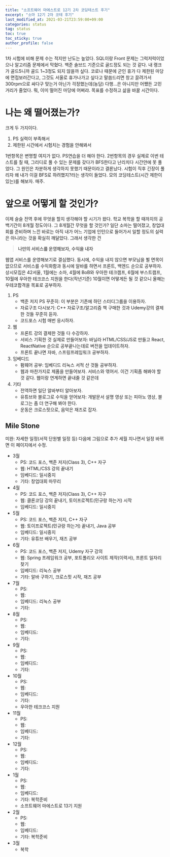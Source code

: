 ```yaml
---
title: "소프트웨어 마에스트로 12기 2차 코딩테스트 후기"
excerpt: "소마 12기 2차 코테 후기"
last_modified_at: 2021-03-21T23:59:00+09:00
categories: status
tag: status
toc: true
toc_sticky: true
author_profile: false
---
```


1차 시험에 비해 문제 수는 적지만 난도는 높았다. SQL이랑 Front 문제는 그럭저럭이었으나 알고리즘 문제에서 막혔다. 백준 솔브드 기준으로 골드정도 되는 것 같다. 내 랭크가 골드5니까 골드 1~3정도 되지 않을까 싶다.
코로나 때문에 군인 휴가 다 제한된 마당에 면접보러간다고, 그것도 서울로 휴가나가고 싶다고 말씀드리면 창고 끌려가서 300rpm으로 싸다구 맞는거 아닌가 걱정했는데(농담) 다행...은 아니지만 어쨌든 고민거리가 줄었다.
뭐, 이미 떨어진 마당에 어쩌랴. 목표를 수정하고 삶을 바꿀 시간이다.

# 나는 왜 떨어졌는가?

크게 두 가지이다.

1. PS 실력이 부족해서
2. 제한된 시간에서 시험치는 경험을 안해봐서

1번항목은 변명할 여지가 없다. PS연습을 더 해야 한다. 2번항목의 경우 실제로 이번 테스트를 칠 때, 그리디로 풀 수 있는 문제를 갖다가 BFS한다고 난리치다 시간안에 못 풀었다. 그 원인은 차분하게 생각하지 못했기 때문이라고 결론났다. 시험이 직후 긴장이 풀리자 왜 내가 이걸 BFS로 하려했지?라는 생각이 들었다. 모의 코딩테스트(시간 제한이 있는)를 해보자. 매주.

# 앞으로 어떻게 할 것인가?

이제 슬슬 전역 후에 무엇을 할지 생각해야 할 시기가 왔다. 학교 복학을 할 때까지의 공백기간이 8개월 정도이다. 그 8개월간 무엇을 할 것인가?
일단 소마는 떨어졌고, 창업대회를 준비하며 느낀 바로는 아직 내가 어느 기업에 인턴으로 들어가서 일할 정도의 실력은 아니라는 것을 확실히 깨달았다.
그래서 생각한 건

> **나만의 서비스를 운영해보자, 수익을 내자**

웹앱 서비스를 운영해보기로 결심했다. 동시에, 수익을 내지 않으면 부모님을 뵐 면목이 없으므로 서비스를 수익화함과 동시에 알바를 하면서 프론트, 백엔드 순으로 공부하자.
상시모집은 42서울, 1월에는 소마, 4월에 BoB와 우아한 테크캠프, 6월에 부스트캠프, 10월에 우아한 테크코스 지원을 한다(작년기준)
10월이면 어떻게든 될 것 같으니 올해는 우테코합격을 목표로 공부하자.

1. PS
	* 백준 저지 PS 꾸준히: 이 부분은 기존에 하던 스터디그룹을 이용하자.
	* 자료구조 다시보기: C++ 자료구조/알고리즘 책 구매한 것과 Udemy강의 결제한 것들 꾸준히 듣자.
	* 코드포스 시험 매번 응시하자.
2. 웹
	* 프론트 강의 결제한 것들 다 수강하자.
	* 서비스 기획한 것 실제로 만들어보자: 바닐라 HTML/CSS/JS로 만들고 React, ReactNative 순으로 공부끝나는데로 버전을 업데이트하자.
	* 프론트 끝나면 자바, 스프링프레임워크 공부하자.
3. 임베디드
	* 펌웨어 공부: 임베디드 리눅스 서적 산 것들 공부하자.
	* 웹과 마찬가지로 제품을 만들어보자. 서비스와 엮어서. 이건 기획좀 해봐야 할 것 같다. 웹이랑 연계하면 끝내줄 것 같은데
4. 기타
	* 전역하면 일단 알바부터 알아보자.
	* 유튜브와 블로그로 수익을 얻어보자: 개발문서 설명 영상 또는 피아노 영상, 블로그는 좀 더 연구해 봐야 한다.
	* 운동은 크로스핏으로, 음악은 재즈로 잡자.
	
## Mile Stone

미완: 자세한 일정(서적 단원별 일정 등) 다음에 그림으로 추가
세월 지나면서 일정 바뀌면 이 페이지에서 수정.

* 3월
	- PS: 코드 포스, 백준 저지(Class 3), C++ 자구
	- 웹: HTML/CSS 강의 끝내기
	- 임베디드: 일시중지
	- 기타: 창업대회 마무리
* 4월
	- PS: 코드 포스, 백준 저지(Class 3), C++ 자구
	- 웹: 클론코딩 강의 끝내기, 토이프로젝트(민규랑 하는거) 시작
	- 임베디드: 일시중지
* 5월
	- PS: 코드 포스, 백준 저지, C++ 자구
	- 웹: 토이프로젝트(민규랑 하는거) 끝내기, Java 공부
	- 임베디드: 일시중지
	- 기타: 유튜브 배우기, 재즈 공부
* 6월
	- PS: 코드 포스, 백준 저지, Udemy 자구 강의
	- 웹: Spring 프레임워크 공부, 포트폴리오 사이트 제작(이력서), 프론트 일자리 찾기
	- 임베디드: 리눅스 공부
	- 기타: 알바 구하기, 크로스핏 시작, 재즈 공부
* 7월
	- PS:
	- 웹:
	- 임베디드: 리눅스 공부
	- 기타:
* 8월
	- PS:
	- 웹:
	- 임베디드: 
	- 기타:
* 9월
	- PS:
	- 웹:
	- 임베디드: 
	- 기타:
* 10월
	- PS:
	- 웹:
	- 임베디드: 
	- 기타:
	- 우아한 테크코스 지원
* 11월
	- PS:
	- 웹:
	- 임베디드: 
	- 기타:
* 12월
	- PS:
	- 웹:
	- 임베디드: 
	- 기타:
* 1월
	- PS:
	- 웹:
	- 임베디드: 
	- 기타: 복학준비
	- 소프트웨어 마에스트로 13기 지원
* 2월
	- PS:
	- 웹:
	- 임베디드: 
	- 기타: 복학준비
* 3월
	- 복학